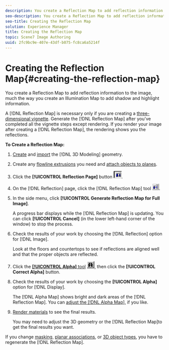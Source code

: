 ```yaml
---
description: You create a Reflection Map to add reflection information to the image, much the way you create an Illumination Map to add shadow and highlight information.
seo-description: You create a Reflection Map to add reflection information to the image, much the way you create an Illumination Map to add shadow and highlight information.
seo-title: Creating the Reflection Map
solution: Experience Manager
title: Creating the Reflection Map
topic: Scene7 Image Authoring
uuid: 2fc9bc9e-407e-43df-b075-fc8ca6a5214f
---
```


# Creating the Reflection Map{#creating-the-reflection-map}

You create a Reflection Map to add reflection information to the image, much the way you create an Illumination Map to add shadow and highlight information.

A [!DNL Reflection Map] is necessary only if you are creating a [three-dimensional vignette](../c-vat-3d-mod-pg/c-vat-abt-3d-mod-pg/c-vat-abt-3d-mod-pg.md#concept-93553c563c534d839a5cf0f2aafa70ee). Generate the [!DNL Reflection Map] after you've completed all the vignette steps except rendering. If you render your image after creating a [!DNL Reflection Map], the rendering shows you the reflections.

**To Create a Reflection Map:** 

1. [Create](../c-vat-3d-mod-pg/c-vat-create-geo/c-vat-abt-geo.md#concept-5d07c29f27834afe8e46852c7c71db9c) and [import](../c-vat-obj-pg/c-vat-abt-obj-pg/t-vat-imp-geo.md#task-a6681c3260ee4a57a177366095981ddc) the [!DNL 3D Modeling] geometry.
1. Create any [flowline extrusions](../c-vat-obj-pg/c-vat-create-grps-obj/t-vat-create-3d-obj.md#task-adac1e1e26024993aa97ed6c7e87c084) you need and [attach objects to planes](../c-vat-obj-pg/c-vat-abt-obj-pg/t-vat-assign-obj.md#task-e8ad247824b24fb0b05e115df24c45b6).
1. Click the **[!UICONTROL Reflection Page]** button ![](assets/ref_button.png).
1. On the [!DNL Reflection] page, click the [!DNL Reflection Map] tool ![](assets/ref_map.png).
1. In the side menu, click **[!UICONTROL Generate Reflection Map for Full Image]**.

   A progress bar displays while the [!DNL Reflection Map] is updating. You can click **[!UICONTROL Cancel]** (in the lower left-hand corner of the window) to stop the process. 

1. Check the results of your work by choosing the [!DNL Reflection] option for [!DNL Image].

   Look at the floors and countertops to see if reflections are aligned well and that the proper objects are reflected. 

1. Click the [ **[!UICONTROL Alpha]** tool](../c-vat-refl-pg/c-vat-use-refl-tools/t-vat-alpha-tool.md#task-35aa13f7a88741cf93621fe76efb8fa3) ![](assets/alpha.png), then click the **[!UICONTROL Correct Alpha]** button.
1. Check the results of your work by choosing the **[!UICONTROL Alpha]** option for [!DNL Display].

   The [!DNL Alpha Map] shows bright and dark areas of the [!DNL Reflection Map]. You can [adjust the [!DNL Alpha Map]](../c-vat-refl-pg/c-vat-use-refl-tools/t-vat-alpha-tool.md#task-35aa13f7a88741cf93621fe76efb8fa3), if you like. 

1. [Render materials](../c-vat-rend-pg/c-vat-abt-rend-pg/c-vat-abt-rend-pg.md#concept-0a56eec3cafe45658d25c0988d818fc0) to see the final results.

   You may need to adjust the 3D geometry or the [!DNL Reflection Map]to get the final results you want. 

If you change [masking](../c-vat-work-mask-pg/c-vat-create-mask/t-vat-add-mask.md#task-f8d4ae100d834ace9f90f7f260bf15aa), [planar associations](../c-vat-obj-pg/c-vat-abt-obj-pg/t-vat-assign-obj.md#task-e8ad247824b24fb0b05e115df24c45b6), or [3D object types](../c-vat-obj-pg/c-vat-work-obj/t-vat-chg-obj-type.md#task-ce743f3c8ab74682abd1841e340a9e66), you have to regenerate the [!DNL Reflection Map]. 
